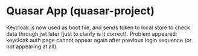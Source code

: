 # Quasar App (quasar-project)
Keycloak.js now used as boot file, and sends token to local store to check data through jwt later (just to clarify is it correct). Problem appeared: keycloak auth page cannot appear again after previous login sequence (or not appearing at all).
